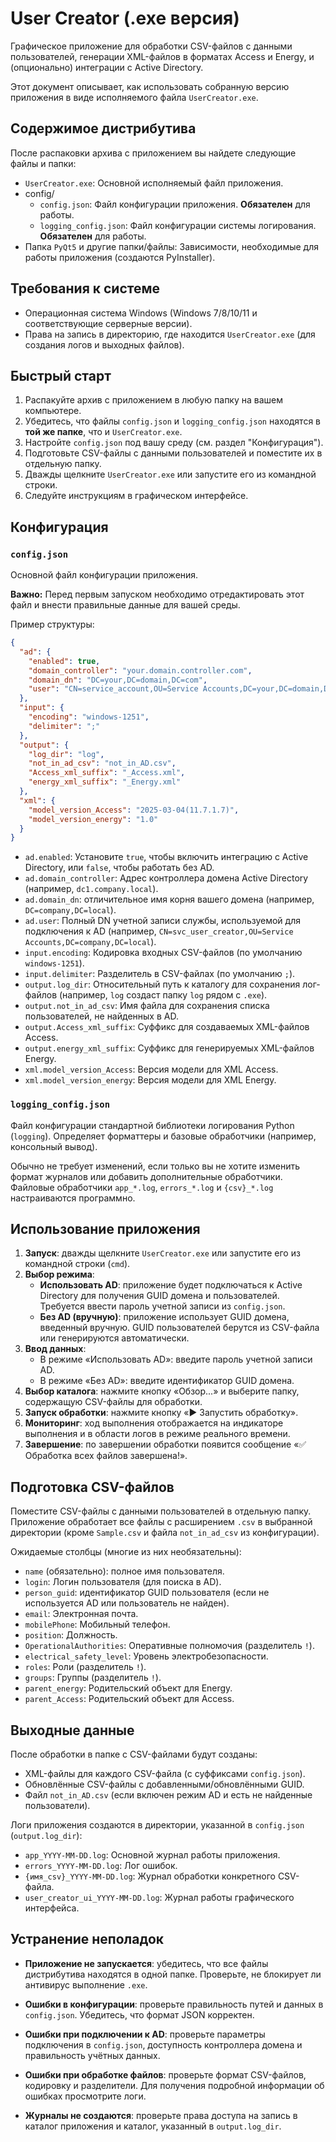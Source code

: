 # User Creator (.exe версия)

Графическое приложение для обработки CSV-файлов с данными пользователей, генерации XML-файлов в форматах Access и Energy, и (опционально) интеграции с Active Directory.

Этот документ описывает, как использовать собранную версию приложения в виде исполняемого файла `UserCreator.exe`.

## Содержимое дистрибутива

После распаковки архива с приложением вы найдете следующие файлы и папки:

*   `UserCreator.exe`: Основной исполняемый файл приложения.
*   config/
    *   `config.json`: Файл конфигурации приложения. **Обязателен** для работы.
    *   `logging_config.json`: Файл конфигурации системы логирования. **Обязателен** для работы.
*   Папка `PyQt5` и другие папки/файлы: Зависимости, необходимые для работы приложения (создаются PyInstaller).

## Требования к системе

*   Операционная система Windows (Windows 7/8/10/11 и соответствующие серверные версии).
*   Права на запись в директорию, где находится `UserCreator.exe` (для создания логов и выходных файлов).




## Быстрый старт

1.  Распакуйте архив с приложением в любую папку на вашем компьютере.
2.  Убедитесь, что файлы `config.json` и `logging_config.json` находятся в **той же папке**, что и `UserCreator.exe`.
3.  Настройте `config.json` под вашу среду (см. раздел "Конфигурация").
4.  Подготовьте CSV-файлы с данными пользователей и поместите их в отдельную папку.
5.  Дважды щелкните `UserCreator.exe` или запустите его из командной строки.
6.  Следуйте инструкциям в графическом интерфейсе.

## Конфигурация

### `config.json`

Основной файл конфигурации приложения.

**Важно:** Перед первым запуском необходимо отредактировать этот файл и внести правильные данные для вашей среды.

Пример структуры:
```json
{
  "ad": {
    "enabled": true,
    "domain_controller": "your.domain.controller.com",
    "domain_dn": "DC=your,DC=domain,DC=com",
    "user": "CN=service_account,OU=Service Accounts,DC=your,DC=domain,DC=com"
  },
  "input": {
    "encoding": "windows-1251",
    "delimiter": ";"
  },
  "output": {
    "log_dir": "log",
    "not_in_ad_csv": "not_in_AD.csv",
    "Access_xml_suffix": "_Access.xml",
    "energy_xml_suffix": "_Energy.xml"
  },
  "xml": {
    "model_version_Access": "2025-03-04(11.7.1.7)",
    "model_version_energy": "1.0"
  }
}
```
- `ad.enabled`: Установите `true`, чтобы включить интеграцию с Active Directory, или `false`, чтобы работать без AD.
- `ad.domain_controller`: Адрес контроллера домена Active Directory (например, `dc1.company.local`).
- `ad.domain_dn`: отличительное имя корня вашего домена (например, `DC=company,DC=local`).
- `ad.user`: Полный DN учетной записи службы, используемой для подключения к AD (например, `CN=svc_user_creator,OU=Service Accounts,DC=company,DC=local`).
- `input.encoding`: Кодировка входных CSV-файлов (по умолчанию `windows-1251`).
- `input.delimiter`: Разделитель в CSV-файлах (по умолчанию `;`).
- `output.log_dir`: Относительный путь к каталогу для сохранения лог-файлов (например, `log` создаст папку `log` рядом с `.exe`).
- `output.not_in_ad_csv`: Имя файла для сохранения списка пользователей, не найденных в AD.
- `output.Access_xml_suffix`: Суффикс для создаваемых XML-файлов Access.
- `output.energy_xml_suffix`: Суффикс для генерируемых XML-файлов Energy.
- `xml.model_version_Access`: Версия модели для XML Access.
- `xml.model_version_energy`: Версия модели для XML Energy.

### `logging_config.json`

Файл конфигурации стандартной библиотеки логирования Python (`logging`). Определяет форматтеры и базовые обработчики (например, консольный вывод).

Обычно не требует изменений, если только вы не хотите изменить формат журналов или добавить дополнительные обработчики. Файловые обработчики `app_*.log`, `errors_*.log` и `{csv}_*.log` настраиваются программно.

## Использование приложения

1. **Запуск**: дважды щелкните `UserCreator.exe` или запустите его из командной строки (`cmd`).
2. **Выбор режима**:
    - **Использовать AD**: приложение будет подключаться к Active Directory для получения GUID домена и пользователей. Требуется ввести пароль учетной записи из `config.json`.
    - **Без AD (вручную)**: приложение использует GUID домена, введенный вручную. GUID пользователей берутся из CSV-файла или генерируются автоматически.
3. **Ввод данных**:
    - В режиме «Использовать AD»: введите пароль учетной записи AD.
    - В режиме «Без AD»: введите идентификатор GUID домена.
4. **Выбор каталога**: нажмите кнопку «Обзор...» и выберите папку, содержащую CSV-файлы для обработки.
5. **Запуск обработки**: нажмите кнопку «▶ Запустить обработку».
6. **Мониторинг**: ход выполнения отображается на индикаторе выполнения и в области логов в режиме реального времени.
7. **Завершение**: по завершении обработки появится сообщение «✅ Обработка всех файлов завершена!».

## Подготовка CSV-файлов

Поместите CSV-файлы с данными пользователей в отдельную папку. Приложение обработает все файлы с расширением `.csv` в выбранной директории (кроме `Sample.csv` и файла `not_in_ad_csv` из конфигурации).

Ожидаемые столбцы (многие из них необязательны):

- `name` (обязательно): полное имя пользователя.
- `login`: Логин пользователя (для поиска в AD).
- `person_guid`: идентификатор GUID пользователя (если не используется AD или пользователь не найден).
- `email`: Электронная почта.
- `mobilePhone`: Мобильный телефон.
- `position`: Должность.
- `OperationalAuthorities`: Оперативные полномочия (разделитель `!`).
- `electrical_safety_level`: Уровень электробезопасности.
- `roles`: Роли (разделитель `!`).
- `groups`: Группы (разделитель `!`).
- `parent_energy`: Родительский объект для Energy.
- `parent_Access`: Родительский объект для Access.

## Выходные данные

После обработки в папке с CSV-файлами будут созданы:

- XML-файлы для каждого CSV-файла (с суффиксами `config.json`).
- Обновлённые CSV-файлы с добавленными/обновлёнными GUID.
- Файл `not_in_AD.csv` (если включен режим AD и есть не найденные пользователи).

Логи приложения создаются в директории, указанной в `config.json` (`output.log_dir`):

- `app_YYYY-MM-DD.log`: Основной журнал работы приложения.
- `errors_YYYY-MM-DD.log`: Лог ошибок.
- `{имя_csv}_YYYY-MM-DD.log`: Журнал обработки конкретного CSV-файла.
- `user_creator_ui_YYYY-MM-DD.log`: Журнал работы графического интерфейса.

## Устранение неполадок

- **Приложение не запускается**: убедитесь, что все файлы дистрибутива находятся в одной папке. Проверьте, не блокирует ли антивирус выполнение `.exe`.
- **Ошибки в конфигурации**: проверьте правильность путей и данных в `config.json`. Убедитесь, что формат JSON корректен.

- **Ошибки при подключении к AD**: проверьте параметры подключения в `config.json`, доступность контроллера домена и правильность учётных данных.
- **Ошибки при обработке файлов**: проверьте формат CSV-файлов, кодировку и разделители. Для получения подробной информации об ошибках просмотрите логи.
- **Журналы не создаются**: проверьте права доступа на запись в каталог приложения и каталог, указанный в `output.log_dir`.